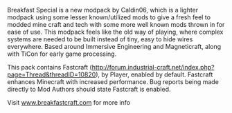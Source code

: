 Breakfast Special is a new modpack by Caldin06, which is a lighter modpack using some lesser known/utilized mods to give a fresh feel to modded mine craft and tech with some more well known mods thrown in for ease of use.  This modpack feels like the old way of playing, where complex systems are needed to be built instead of tiny, easy to hide wires everywhere.  Based around Immersive Engineering and Magneticraft, along with TiCon for early game processing.

This pack contains Fastcraft (http://forum.industrial-craft.net/index.php?page=Thread&threadID=10820), by Player, enabled by default. Fastcraft enhances Minecraft with increased performance. Bug reports being made directly to Mod Authors should state Fastcraft is enabled.

Visit www.breakfastcraft.com for more info
